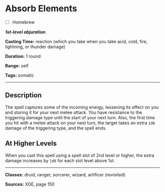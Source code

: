 # Absorb Elements

- [ ] Homebrew

***1st-level abjuration***

**Casting Time:** reaction (which you take when you take acid, cold, fire, lightning, or thunder damage)

**Duration:** 1 round

**Range:** self

**Tags:** somatic

---

## Description
The spell captures some of the incoming energy, lessening its effect on you and storing it for your next melee attack.
You have resistance to the triggering damage type until the start of your next turn.
Also, the first time you hit with a melee attack on your next turn, the target takes an extra `1d6` damage of the triggering type, and the spell ends.

## At Higher Levels
When you cast this spell using a spell slot of 2nd level or higher, the extra damage increases by `1d6` for each slot level above 1st.

---

**Classes:** druid, ranger, sorcerer, wizard, artificer (revisited)

**Sources:** XGE, page 150
